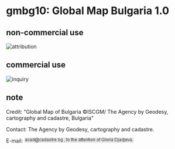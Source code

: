 # gmbg10: Global Map Bulgaria 1.0
## non-commercial use
![attribution](https://globalmaps.github.io/globalmaps/attribution.png)
## commercial use
![inquiry](https://globalmaps.github.io/globalmaps/inquiry.png)

## note
Credit: "Global Map of Bulgaria ©ISCGM/ The Agency by Geodesy, cartography and cadastre, Bulgaria"

Contact: The Agency by Geodesy, cartography and cadastre.

E-mail: ![email](email.png)
